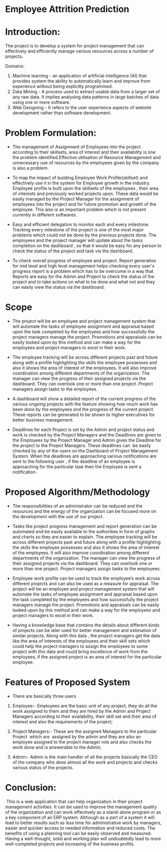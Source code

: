 # Employee Attrition Prediction

# Introduction:

The project is to develop a system for project management that can effectively and efficiently manage various resources across a number of projects. 

Domains:
1. Machine learning - an application of artificial intelligence (AI) that provides system the ability to automatically learn and improve from experience without being explicitly programmed.
2. Data Mining - A process used to extract usable data from a larger set of any raw data. It implies analysing data patterns in large batches of data using one or more software.
3. Web Designing - It refers to the user experience aspects of website development rather than software development.


# Problem Formulation:

* The management of Assignment of Employees into the project according to their skillsets, area of interest and their availability is one the problem identified.Effective utilisation of Resource Management and unnecessary use of resources by the employees given by the company is also a problem.

* To map the impact of building Employee Work Profile(skillset) and effectively use it in the system for Employee growth in the industry. Employee profile is built upon the skillsets of the employees , their area of interests and previously worked projects upon. These data would be easily managed by the Project Manager for the assignment of employees into the project and for future promotion and growth of the employee. This also is an important problem which is not present currently in different softwares.

* Easy and efficient delegation to monitor each and every milestone. Tracking every milestone of the project is one of the most major problems which could not be done by the previous projects done. The employees and the project manager will update about the tasks completion on the dashboard , so that it would be easy for any person to check the status of the project and task via the dashboard.

* To check overall progress of employee and project. Report generation for mid level and high level management helps checking every user's progress report is a problem which has to be overcome in a way that Reports are easy for the Admin and Project to check the status of the project and to take actions on what to be done and what not and they can easily view the status via the dashboard.

# Scope

* The project will be an employee and project management system that will automate the tasks of employee assignment and appraisal based upon the task completed by the employees and how successfully the project managers manage the project. Promotions and appraisals can be easily looked upon by this method and can make a way for the employees and project managers to excel in their work. 

* The employee tracking will be across different projects past and future along with a profile highlighting the skills the employee possesses and also it shows the area of interest of the employees. It will also improve coordination among different departments of the organization. The manager can view the progress of their assigned projects via the dashboard. They can overlook one or more than one project. Project managers assign tasks to the employees. 
* A dashboard will show a detailed report of the current progress of the various ongoing projects with the feature showing how much work has been done by the employees and the progress of the current project. These reports can be generated to be shown to higher executives for better business management. 

* Deadlines for each Project is set by the Admin and project status and work is checked by the Project Managers and the Deadlines are given to the Employees by the Project Manager and Admin gives the Deadline for the project to the Project Managers. These deadlines can  be easily checked by any of the users on the Dashboard of Project Management System. When the deadlines are approaching various notifications are sent to the following user , if the deadline of an employee is approaching for the particular task then the Employee is sent a notification.


# Proposed Algorithm/Methodology 

* The responsibilities of an administrator can be reduced and the resources and the energy of the organization can be focused more on the development with the use of our project.

* Tasks like project progress management and report generation can be automated and be easily available to the authorities in form of graphs and charts so they are easier to explain. The employee tracking will be across different projects past and future along with a profile highlighting the skills the employee possesses and also it shows the area of interest of the employees. It will also improve coordination among different departments of the organization. The manager can view the progress of their assigned projects via the dashboard. They can overlook one or more than one project. Project managers assign tasks to the employees.

* Employee work profile can be used to track the employee’s work across different projects and can also be used as a measure for appraisal. The project will be an employee and project management system that will automate the tasks of employee assignment and appraisal based upon the task completed by the employees and how successfully the project managers manage the project. Promotions and appraisals can be easily looked upon by this method and can make a way for the employees and project managers to excel in their work. 

* Having a knowledge base that contains the details about different kinds of projects can be later used for better management and estimation of similar projects. Along with this data , the project managers get the data like the area of interests of the employees and their skill sets which could help the project managers to assign the employees to some project with this data and could bring excellence of work from the employees, if the assigned project is an area of interest for the particular employee. 

# Features of Proposed System

* There are basically three users 

1. Employee:- Employees are the basic unit of any project, they do all the work assigned to them and they are hired by the Admin and Project Managers according to their availability, their skill set and their area of interest and also the requirements of the project;

2. Project Managers:- These are the assigned Managers to the particular Project  which are  assigned by the admin and they are also an employee assigned to the project manager role and also checks the work done and is answerable to the Admin;

3. Admin:- Admin is the main handler of all the projects basically the CEO of the company who does almost all the work and projects and checks various status of the projects.


# Conclusion:

 This is a web application that can help organization in their project management activities. It can be used to improve the management quality of the organization and can work effectively as a stand-alone program or as a key component of an ERP system. Although as a part of a system it will lead to better results such as less time for administrative work by managers, easier and quicker access to needed information and reduced costs. The benefits of using a planning tool can be easily observed and measured. Having a well-thought, solid and working plan will undoubtedly lead to more well-completed projects and increasing of the business profits.


